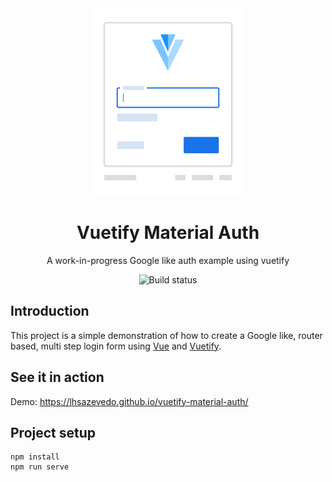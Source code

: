 <div align="center">
  <a href="https://lhsazevedo.github.io/vuetify-material-auth/">
    <img src=".github/assets/logo.svg" alt="Logo" height="300px" />
  </a>
</div>

<h1 align="center">Vuetify Material Auth</h1>
<p align="center">A work-in-progress Google like auth example using vuetify</p>

<p align="center">
    <img src="https://travis-ci.com/lhsazevedo/vuetify-material-auth.svg?branch=master" alt="Build status" />
</p>

## Introduction
This project is a simple demonstration of how to create a Google like, router based, multi step login form using [Vue](https://vuejs.org/) and [Vuetify](https://vuetifyjs.com/en/).

## See it in action
Demo: https://lhsazevedo.github.io/vuetify-material-auth/

## Project setup
```
npm install
npm run serve
```
